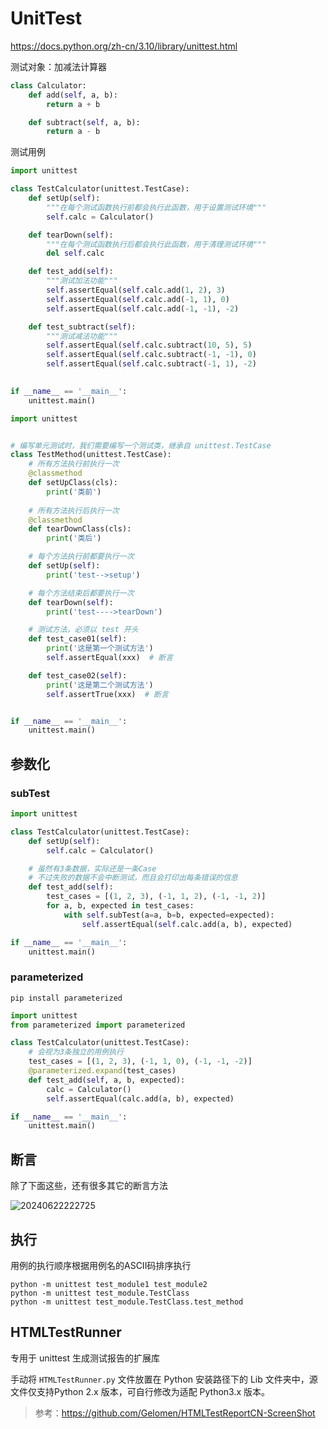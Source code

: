 # UnitTest

<https://docs.python.org/zh-cn/3.10/library/unittest.html>

测试对象：加减法计算器

```python
class Calculator:
    def add(self, a, b):
        return a + b

    def subtract(self, a, b):
        return a - b
```

测试用例

```python
import unittest

class TestCalculator(unittest.TestCase):
    def setUp(self):
        """在每个测试函数执行前都会执行此函数，用于设置测试环境"""
        self.calc = Calculator()

    def tearDown(self):
        """在每个测试函数执行后都会执行此函数，用于清理测试环境"""
        del self.calc

    def test_add(self):
        """测试加法功能"""
        self.assertEqual(self.calc.add(1, 2), 3)
        self.assertEqual(self.calc.add(-1, 1), 0)
        self.assertEqual(self.calc.add(-1, -1), -2)

    def test_subtract(self):
        """测试减法功能"""
        self.assertEqual(self.calc.subtract(10, 5), 5)
        self.assertEqual(self.calc.subtract(-1, -1), 0)
        self.assertEqual(self.calc.subtract(-1, 1), -2)
    

if __name__ == '__main__':
    unittest.main()
```

```python
import unittest


# 编写单元测试时，我们需要编写一个测试类，继承自 unittest.TestCase
class TestMethod(unittest.TestCase):
    # 所有方法执行前执行一次
    @classmethod
    def setUpClass(cls):
        print('类前')
    
    # 所有方法执行后执行一次
    @classmethod
    def tearDownClass(cls):
        print('类后')

    # 每个方法执行前都要执行一次
    def setUp(self):
        print('test-->setup')

    # 每个方法结束后都要执行一次
    def tearDown(self):
        print('test---->tearDown')

    # 测试方法，必须以 test 开头
    def test_case01(self):
        print('这是第一个测试方法')
        self.assertEqual(xxx)  # 断言

    def test_case02(self):
        print('这是第二个测试方法')
        self.assertTrue(xxx)  # 断言


if __name__ == '__main__':
    unittest.main()
```

## 参数化

### subTest

```python
import unittest

class TestCalculator(unittest.TestCase):
    def setUp(self):
        self.calc = Calculator()

    # 虽然有3条数据，实际还是一条Case
    # 不过失败的数据不会中断测试，而且会打印出每条错误的信息
    def test_add(self):
        test_cases = [(1, 2, 3), (-1, 1, 2), (-1, -1, 2)]
        for a, b, expected in test_cases:
            with self.subTest(a=a, b=b, expected=expected):
                self.assertEqual(self.calc.add(a, b), expected)

if __name__ == '__main__':
    unittest.main()
```

### parameterized

`pip install parameterized`

```python
import unittest
from parameterized import parameterized

class TestCalculator(unittest.TestCase):
    # 会视为3条独立的用例执行
    test_cases = [(1, 2, 3), (-1, 1, 0), (-1, -1, -2)]
    @parameterized.expand(test_cases)
    def test_add(self, a, b, expected):
        calc = Calculator()
        self.assertEqual(calc.add(a, b), expected)

if __name__ == '__main__':
    unittest.main()
```

## 断言

除了下面这些，还有很多其它的断言方法

![20240622222725](https://image.zuoright.com/20240622222725.png)

## 执行

用例的执行顺序根据用例名的ASCII码排序执行

```shell
python -m unittest test_module1 test_module2
python -m unittest test_module.TestClass
python -m unittest test_module.TestClass.test_method
```

## HTMLTestRunner

专用于 unittest 生成测试报告的扩展库

手动将 `HTMLTestRunner.py` 文件放置在 Python 安装路径下的 Lib 文件夹中，源文件仅支持Python 2.x 版本，可自行修改为适配 Python3.x 版本。

> 参考：<https://github.com/Gelomen/HTMLTestReportCN-ScreenShot>
